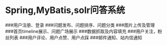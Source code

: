 # Spring,MyBatis,solr问答系统

###用户注册、登录
###问题发布、问题排序、问题分类
###图片上传及管理
###首页timeline展示、问题广场展示
###数据抓取及内容填充
###用户关注，粉丝列表
###用户评论、用户点赞、用户点踩
###邮件通知、站内信通知
